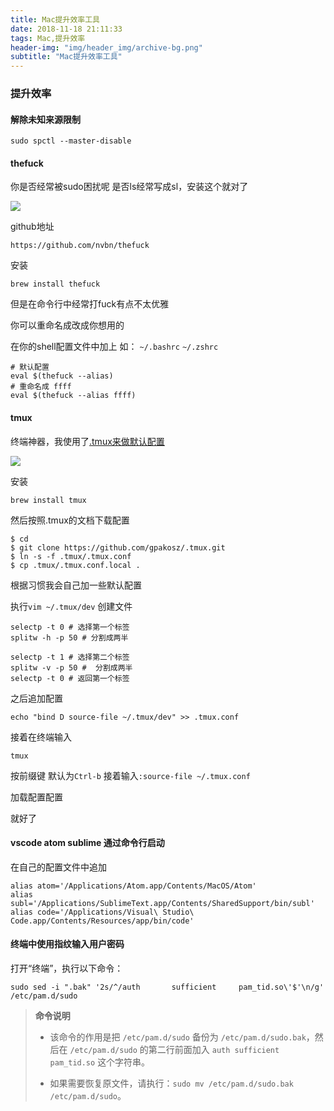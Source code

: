 ```yaml
---
title: Mac提升效率工具
date: 2018-11-18 21:11:33
tags: Mac,提升效率
header-img: "img/header_img/archive-bg.png"
subtitle: "Mac提升效率工具"
---
```



### 提升效率

#### 解除未知来源限制

`sudo spctl --master-disable`

#### thefuck

你是否经常被sudo困扰呢  是否ls经常写成sl，安装这个就对了

![](https://raw.githubusercontent.com/nvbn/thefuck/master/example.gif)

github地址

`https://github.com/nvbn/thefuck`

安装

`brew install thefuck`

但是在命令行中经常打fuck有点不太优雅

你可以重命名成改成你想用的

在你的shell配置文件中加上 如： `~/.bashrc` `~/.zshrc` 

```
# 默认配置
eval $(thefuck --alias)
# 重命名成 ffff
eval $(thefuck --alias ffff)
```

#### tmux

终端神器，我使用了[.tmux来做默认配置](https://github.com/gpakosz/.tmux)

![](https://cloud.githubusercontent.com/assets/553208/19740585/85596a5a-9bbf-11e6-8aa1-7c8d9829c008.gif)

安装

`brew install tmux`

然后按照.tmux的文档下载配置

```shell
$ cd
$ git clone https://github.com/gpakosz/.tmux.git
$ ln -s -f .tmux/.tmux.conf
$ cp .tmux/.tmux.conf.local .
```

根据习惯我会自己加一些默认配置

执行`vim ~/.tmux/dev` 创建文件

```
selectp -t 0 # 选择第一个标签
splitw -h -p 50 # 分割成两半

selectp -t 1 # 选择第二个标签
splitw -v -p 50 #  分割成两半
selectp -t 0 # 返回第一个标签
```

之后追加配置

 `echo "bind D source-file ~/.tmux/dev" >> .tmux.conf`

接着在终端输入

`tmux`

按前缀键 默认为`Ctrl-b` 接着输入`:source-file ~/.tmux.conf `

加载配置配置

就好了

#### vscode atom sublime 通过命令行启动

在自己的配置文件中追加

```shell
alias atom='/Applications/Atom.app/Contents/MacOS/Atom'
alias subl='/Applications/SublimeText.app/Contents/SharedSupport/bin/subl'
alias code='/Applications/Visual\ Studio\ Code.app/Contents/Resources/app/bin/code'
```

#### 终端中使用指纹输入用户密码

打开“终端”，执行以下命令：

```
sudo sed -i ".bak" '2s/^/auth       sufficient     pam_tid.so\'$'\n/g' /etc/pam.d/sudo
```



> **命令说明**
>
> - 该命令的作用是把 `/etc/pam.d/sudo` 备份为 `/etc/pam.d/sudo.bak`，然后在 `/etc/pam.d/sudo` 的第二行前面加入 `auth sufficient pam_tid.so` 这个字符串。
>
> - 如果需要恢复原文件，请执行：`sudo mv /etc/pam.d/sudo.bak /etc/pam.d/sudo`。
